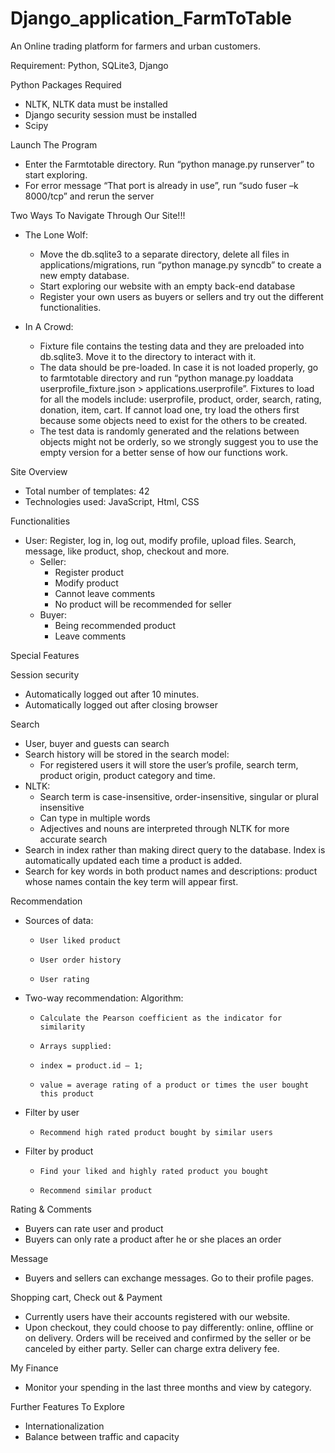 # Django_application_FarmToTable
An Online trading platform for farmers and urban customers.

Requirement:
	Python, SQLite3, Django
	
Python Packages Required
  - NLTK, NLTK data must be installed
  - Django security session must be installed
  - Scipy

Launch The Program
  - Enter the Farmtotable directory. Run “python manage.py runserver” to start exploring.
  - For error message “That port is already in use”, run “sudo fuser –k 8000/tcp” and rerun the server

Two Ways To Navigate Through Our Site!!!

- The Lone Wolf:
  - Move the db.sqlite3 to a separate directory, delete all files in applications/migrations, run “python manage.py syncdb” to create a new empty database.
  - Start exploring our website with an empty back-end database 
  - Register your own users as buyers or sellers and try out the different functionalities.

- In A Crowd:
  - Fixture file contains the testing data and they are preloaded into db.sqlite3. Move it to the directory to interact with it.
  - The data should be pre-loaded. In case it is not loaded properly, go to farmtotable directory and run “python manage.py loaddata userprofile_fixture.json > applications.userprofile”.
  Fixtures to load for all the models include:
  userprofile, product, order, search, rating, donation, item, cart.
  If cannot load one, try load the others first because some objects need to exist for the others to be created.
  - The test data is randomly generated and the relations between objects might not be orderly, so we strongly suggest you to use the empty version for a better sense of how our functions work. 

Site Overview
- Total number of templates:  42
- Technologies used: JavaScript, Html, CSS

Functionalities 
- User: Register, log in, log out, modify profile, upload files. Search, message, like product, shop, checkout and more.
    - Seller:
      - Register product
      - Modify product
      - Cannot leave comments 
      - No product will be recommended for seller
    - Buyer:
      - Being recommended product
      - Leave comments
      
Special Features

Session security
  - Automatically logged out after 10 minutes.
  - Automatically logged out after closing browser

Search
  - User, buyer and guests can search
  - Search history will be stored in the search model:
	  - For registered users it will store the user’s profile, search term, product origin, product category and time. 
  - NLTK:
	  - Search term is case-insensitive, order-insensitive, singular or plural insensitive
	  - Can type in multiple words
	  - Adjectives and nouns are interpreted through NLTK for more accurate search
  - Search in index rather than making direct query to the database. Index is automatically updated each time a product is added. 
  - Search for key words in both product names and descriptions: product whose names contain the key term will appear first. 

Recommendation
- Sources of data:
  - 	User liked product
  - 	User order history
  - 	User rating
- Two-way recommendation:
  Algorithm:
  - 	Calculate the Pearson coefficient as the indicator for similarity
  - 	Arrays supplied: 
  - 	index = product.id – 1; 
  - 	value = average rating of a product or times the user bought this product
- Filter by user
  - 	Recommend high rated product bought by similar users 

- Filter by product
  - 	Find your liked and highly rated product you bought
  - 	Recommend similar product  

Rating & Comments
 - 	Buyers can rate user and product
 - 	Buyers can only rate a product after he or she places an order

Message
- Buyers and sellers can exchange messages.  Go to their profile pages.

Shopping cart, Check out & Payment
- Currently users have their accounts registered with our website. 
- Upon checkout, they could choose to pay differently: online, offline or on delivery. Orders will be received and confirmed by the seller or be canceled by either party. Seller can charge extra delivery fee. 

My Finance
- Monitor your spending in the last three months and view by category.

Further Features To Explore
- Internationalization
- Balance between traffic and capacity
